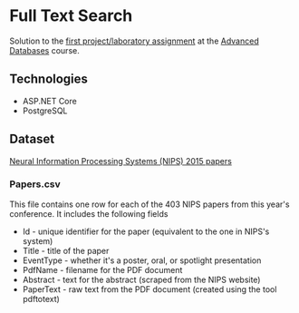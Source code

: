 # Full Text Search
Solution to the [first project/laboratory assignment](Upute_za_1._projekt_-_pretrazivanje_teksta_i_napredni_SQL.pdf) at the [Advanced Databases](http://www.fer.unizg.hr/en/course/advdat) course.

## Technologies
- ASP.NET Core
- PostgreSQL

## Dataset
[Neural Information Processing Systems (NIPS) 2015 papers](https://www.kaggle.com/benhamner/nips-2015-papers)
### Papers.csv

This file contains one row for each of the 403 NIPS papers from this year's conference. It includes the following fields
- Id - unique identifier for the paper (equivalent to the one in NIPS's system)
- Title - title of the paper
- EventType - whether it's a poster, oral, or spotlight presentation
- PdfName - filename for the PDF document
- Abstract - text for the abstract (scraped from the NIPS website)
- PaperText - raw text from the PDF document (created using the tool pdftotext)
